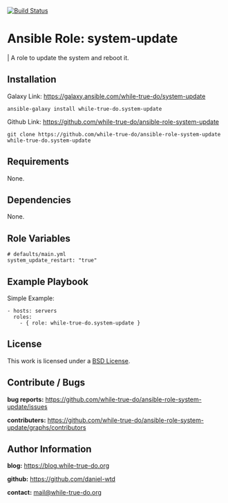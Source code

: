 [![Build Status](https://travis-ci.org/while-true-do/ansible-role-system-update.svg?branch=master)](https://travis-ci.org/while-true-do/ansible-role-system-update)

# Ansible Role: system-update
| A role to update the system and reboot it.

## Installation

Galaxy Link: <https://galaxy.ansible.com/while-true-do/system-update>

```
ansible-galaxy install while-true-do.system-update
```

Github Link: <https://github.com/while-true-do/ansible-role-system-update>

```
git clone https://github.com/while-true-do/ansible-role-system-update while-true-do.system-update
```

## Requirements

None.

## Dependencies

None.

## Role Variables

```
# defaults/main.yml
system_update_restart: "true"
```

## Example Playbook

Simple Example:

```
- hosts: servers
  roles:
    - { role: while-true-do.system-update }
```

## License

This work is licensed under a [BSD License](https://opensource.org/licenses/BSD-3-Clause).

## Contribute / Bugs

**bug reports:** <https://github.com/while-true-do/ansible-role-system-update/issues>

**contributers:** <https://github.com/while-true-do/ansible-role-system-update/graphs/contributors>

## Author Information

**blog:** <https://blog.while-true-do.org>

**github:** <https://github.com/daniel-wtd>

**contact:** [mail@while-true-do.org](mailto:mail@while-true-do.org)
